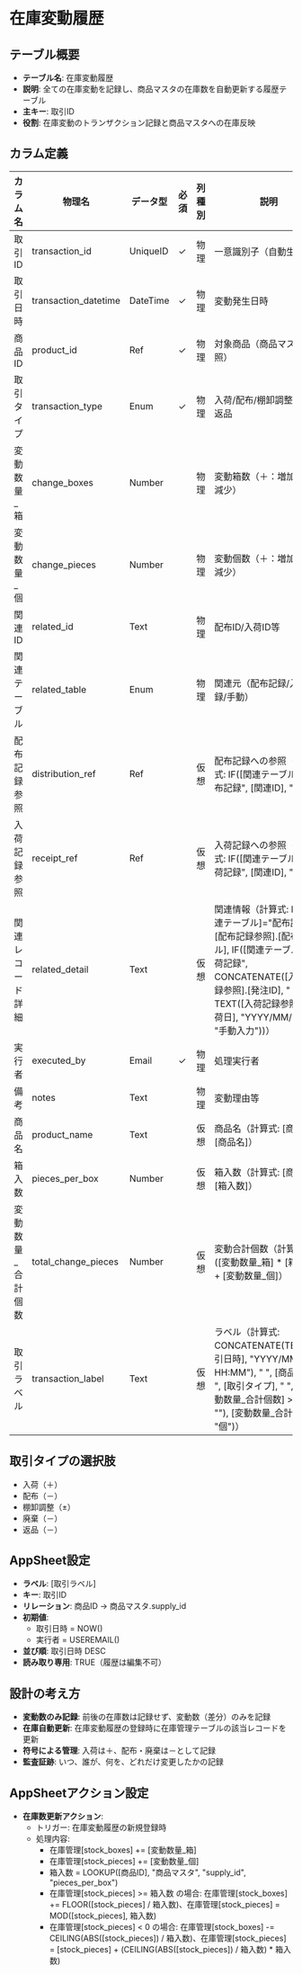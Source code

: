 # 在庫変動履歴

## テーブル概要
- **テーブル名**: 在庫変動履歴
- **説明**: 全ての在庫変動を記録し、商品マスタの在庫数を自動更新する履歴テーブル
- **主キー**: 取引ID
- **役割**: 在庫変動のトランザクション記録と商品マスタへの在庫反映

## カラム定義

| カラム名 | 物理名 | データ型 | 必須 | 列種別 | 説明 |
|---------|--------|----------|------|--------|------|
| 取引ID | transaction_id | UniqueID | ✓ | 物理 | 一意識別子（自動生成） |
| 取引日時 | transaction_datetime | DateTime | ✓ | 物理 | 変動発生日時 |
| 商品ID | product_id | Ref | ✓ | 物理 | 対象商品（商品マスタ参照） |
| 取引タイプ | transaction_type | Enum | ✓ | 物理 | 入荷/配布/棚卸調整/廃棄/返品 |
| 変動数量_箱 | change_boxes | Number | | 物理 | 変動箱数（＋：増加、－：減少） |
| 変動数量_個 | change_pieces | Number | | 物理 | 変動個数（＋：増加、－：減少） |
| 関連ID | related_id | Text | | 物理 | 配布ID/入荷ID等 |
| 関連テーブル | related_table | Enum | | 物理 | 関連元（配布記録/入荷記録/手動） |
| 配布記録参照 | distribution_ref | Ref | | 仮想 | 配布記録への参照（計算式: IF([関連テーブル]="配布記録", [関連ID], "")） |
| 入荷記録参照 | receipt_ref | Ref | | 仮想 | 入荷記録への参照（計算式: IF([関連テーブル]="入荷記録", [関連ID], "")） |
| 関連レコード詳細 | related_detail | Text | | 仮想 | 関連情報（計算式: IF([関連テーブル]="配布記録", [配布記録参照].[配布ラベル], IF([関連テーブル]="入荷記録", CONCATENATE([入荷記録参照].[発注ID], " ", TEXT([入荷記録参照].[入荷日], "YYYY/MM/DD")), "手動入力"))） |
| 実行者 | executed_by | Email | ✓ | 物理 | 処理実行者 |
| 備考 | notes | Text | | 物理 | 変動理由等 |
| 商品名 | product_name | Text | | 仮想 | 商品名（計算式: [商品ID].[商品名]） |
| 箱入数 | pieces_per_box | Number | | 仮想 | 箱入数（計算式: [商品ID].[箱入数]） |
| 変動数量_合計個数 | total_change_pieces | Number | | 仮想 | 変動合計個数（計算式: ([変動数量_箱] * [箱入数]) + [変動数量_個]） |
| 取引ラベル | transaction_label | Text | | 仮想 | ラベル（計算式: CONCATENATE(TEXT([取引日時], "YYYY/MM/DD HH:MM"), " ", [商品名], " ", [取引タイプ], " ", IF([変動数量_合計個数] > 0, "+", ""), [変動数量_合計個数], "個")） |

## 取引タイプの選択肢
- 入荷（＋）
- 配布（－）
- 棚卸調整（±）
- 廃棄（－）
- 返品（－）

## AppSheet設定
- **ラベル**: [取引ラベル]
- **キー**: 取引ID
- **リレーション**: 商品ID → 商品マスタ.supply_id
- **初期値**:
  - 取引日時 = NOW()
  - 実行者 = USEREMAIL()
- **並び順**: 取引日時 DESC
- **読み取り専用**: TRUE（履歴は編集不可）

## 設計の考え方
- **変動数のみ記録**: 前後の在庫数は記録せず、変動数（差分）のみを記録
- **在庫自動更新**: 在庫変動履歴の登録時に在庫管理テーブルの該当レコードを更新
- **符号による管理**: 入荷は＋、配布・廃棄は－として記録
- **監査証跡**: いつ、誰が、何を、どれだけ変更したかの記録

## AppSheetアクション設定
- **在庫数更新アクション**:
  - トリガー: 在庫変動履歴の新規登録時
  - 処理内容:
    - 在庫管理[stock_boxes] += [変動数量_箱]
    - 在庫管理[stock_pieces] += [変動数量_個]
    - 箱入数 = LOOKUP([商品ID], "商品マスタ", "supply_id", "pieces_per_box")
    - 在庫管理[stock_pieces] >= 箱入数 の場合: 在庫管理[stock_boxes] += FLOOR([stock_pieces] / 箱入数)、在庫管理[stock_pieces] = MOD([stock_pieces], 箱入数)
    - 在庫管理[stock_pieces] < 0 の場合: 在庫管理[stock_boxes] -= CEILING(ABS([stock_pieces]) / 箱入数)、在庫管理[stock_pieces] = [stock_pieces] + (CEILING(ABS([stock_pieces]) / 箱入数) * 箱入数)
